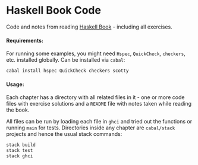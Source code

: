 # Haskell Book Code

Code and notes from reading [Haskell Book](http://haskellbook.com/) -
including all exercises.

#### Requirements:

For running some examples, you might need `Hspec`, `QuickCheck`, `checkers`, etc.
installed globally. Can be installed via `cabal`:

```sh
cabal install hspec QuickCheck checkers scotty
```

#### Usage:

Each chapter has a directory with all related files in it - one or more code files with exercise solutions and a `README` file with notes taken while reading the book.

All files can be run by loading each file in `ghci` and
tried out the functions or running `main` for tests. Directories inside any chapter
are `cabal/stack` projects and hence the usual stack commands:

```sh
stack build
stack test
stack ghci
```
